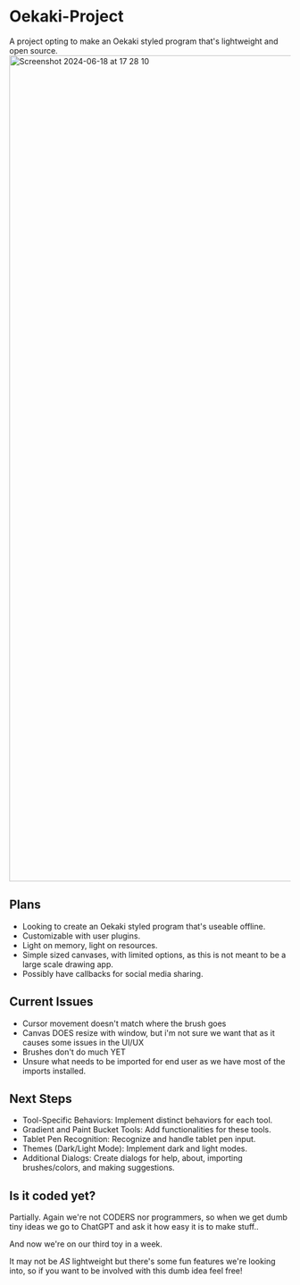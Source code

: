 # Oekaki-Project
A project opting to make an Oekaki styled program that's lightweight and open source. 
<img width="1480" alt="Screenshot 2024-06-18 at 17 28 10" src="https://github.com/duskfallcrew/Oekaki-Project/assets/58930427/8cf0d8f5-5b44-439c-bc1c-390b1ec4faa1">

## Plans

- Looking to create an Oekaki styled program that's useable offline.
- Customizable with user plugins.
- Light on memory, light on resources.
- Simple sized canvases, with limited options, as this is not meant to be a large scale drawing app.
- Possibly have callbacks for social media sharing.

## Current Issues
- Cursor movement doesn't match where the brush goes
- Canvas DOES resize with window, but i'm not sure we want that  as it causes some issues in the UI/UX
- Brushes don't do much YET
- Unsure what needs to be imported for end user as we have most of the imports installed.

## Next Steps

- Tool-Specific Behaviors: Implement distinct behaviors for each tool.
- Gradient and Paint Bucket Tools: Add functionalities for these tools.
- Tablet Pen Recognition: Recognize and handle tablet pen input.
- Themes (Dark/Light Mode): Implement dark and light modes.
- Additional Dialogs: Create dialogs for help, about, importing brushes/colors, and making suggestions.


## Is it coded yet?

Partially. Again we're not CODERS nor programmers, so when we get dumb tiny ideas we go to ChatGPT and ask it how easy it is to make stuff..

And now we're on our third toy in a week.

It may not be *AS* lightweight but there's some fun features we're looking into, so if you want to be involved with this dumb idea feel free!
